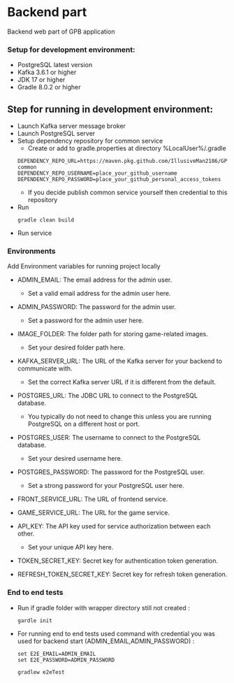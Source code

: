 # Backend part

Backend web part of GPB application

### Setup for development environment:

* PostgreSQL latest version
* Kafka 3.6.1 or higher
* JDK 17 or higher
* Gradle 8.0.2 or higher

## Step for running in development environment:

* Launch Kafka server message broker
* Launch PostgreSQL server
* Setup dependency repository for common service
    * Create or add to gradle.properties at directory %LocalUser%/.gradle
  ```
  DEPENDENCY_REPO_URL=https://maven.pkg.github.com/IllusiveMan2186/GPB-common
  DEPENDENCY_REPO_USERNAME=place_your_github_username
  DEPENDENCY_REPO_PASSWORD=place_your_github_personal_access_tokens
  ```
    * If you decide publish common service yourself then credential to this repository
* Run
  ```
  gradle clean build
  ```
* Run service

### Environments

Add Environment variables for running project locally

* ADMIN_EMAIL: The email address for the admin user.
    * Set a valid email address for the admin user here.


* ADMIN_PASSWORD: The password for the admin user.
    * Set a password for the admin user here.


* IMAGE_FOLDER: The folder path for storing game-related images.
    * Set your desired folder path here.


* KAFKA_SERVER_URL: The URL of the Kafka server for your backend to communicate with.
    * Set the correct Kafka server URL if it is different from the default.


* POSTGRES_URL: The JDBC URL to connect to the PostgreSQL database.
    * You typically do not need to change this unless you are running PostgreSQL on a different host or port.


* POSTGRES_USER: The username to connect to the PostgreSQL database.
    * Set your desired username here.


* POSTGRES_PASSWORD: The password for the PostgreSQL user.
    * Set a strong password for your PostgreSQL user here.


* FRONT_SERVICE_URL: The URL of frontend service.


* GAME_SERVICE_URL: The URL for the game service.


* API_KEY: The API key used for service authorization between each other.
    * Set your unique API key here.

* TOKEN_SECRET_KEY: Secret key for authentication token generation.

* REFRESH_TOKEN_SECRET_KEY: Secret key for refresh token generation.


### End to end tests
* Run if gradle folder with wrapper directory still not created :

  ```
  gardle init
  ```

* For running end to end tests used command with credential you was used for backend start (ADMIN_EMAIL,ADMIN_PASSWORD) :
  ```
  set E2E_EMAIL=ADMIN_EMAIL
  set E2E_PASSWORD=ADMIN_PASSWORD
  
  gradlew e2eTest

  ```